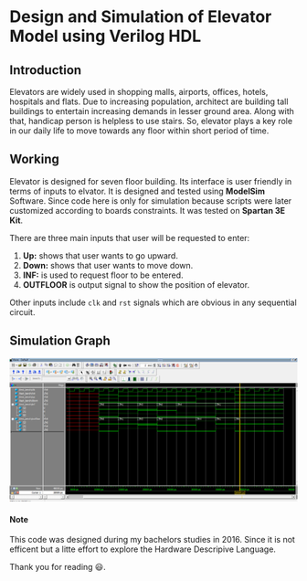 # Design and Simulation of Elevator Model using Verilog HDL 

## Introduction 
Elevators are widely used in shopping malls, airports, offices, hotels, hospitals and flats. Due to increasing population, architect are building tall buildings to entertain increasing demands in lesser ground area. Along with that, handicap person is helpless to use stairs. So, elevator plays a key role in our daily life to move towards any floor within short period of time.

## Working
Elevator is designed for seven floor building. Its interface is user friendly in terms of inputs to elvator. It is designed and tested using **ModelSim** Software. Since code here is only for simulation because scripts were later customized according to boards constraints. It was tested on **Spartan 3E Kit**.

There are three main inputs that user will be requested to enter:
1. **Up:** shows that user wants to go upward.
2. **Down:** shows that user wants to move down.  
3. **INF:** is used to request floor to be entered.
4. **OUTFLOOR** is output signal to show the position of elevator.

Other inputs include `clk` and `rst` signals which are obvious in any sequential circuit.

## Simulation Graph
<img src="./Images/Simulation_diagram.PNG">




#### Note
This code was designed during my bachelors studies in 2016. Since it is not efficent but a litte effort to explore the Hardware Descripive Language.

Thank you for reading :smiley:.
